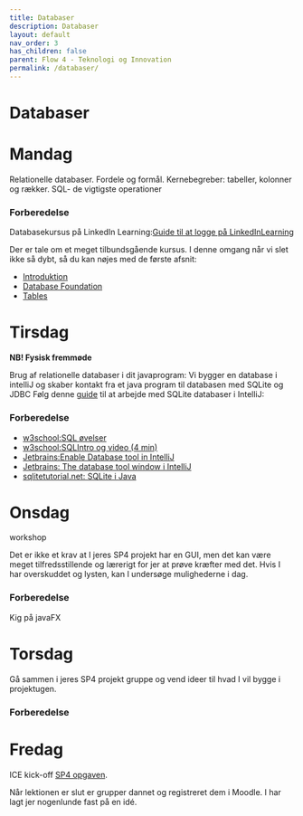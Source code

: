 ```yaml
---
title: Databaser
description: Databaser
layout: default
nav_order: 3
has_children: false
parent: Flow 4 - Teknologi og Innovation
permalink: /databaser/
---
```

# Databaser

# Mandag
Relationelle databaser. Fordele og formål. Kernebegreber: tabeller, kolonner og rækker.
SQL- de vigtigste operationer

### Forberedelse 

Databasekursus på LinkedIn Learning:[Guide til at logge på LinkedInLearning](https://cphbusiness.mrooms.net/mod/resource/view.php?id=765982)

Der er tale om et meget tilbundsgående kursus. I denne omgang når vi slet ikke så dybt, så du kan nøjes med de første afsnit:

- [Introduktion](https://www.linkedin.com/learning-login/share?account=57077785&forceAccount=false&redirect=https%3A%2F%2Fwww.linkedin.com%2Flearning%2Fprogramming-foundations-databases-2%3Ftrk%3Dshare_ent_url%26shareId%3Dc5KgKi2pQ8%252BoKCM7pfKdAA%253D%253D)
- [Database Foundation](https://www.linkedin.com/learning-login/share?account=57077785&forceAccount=false&redirect=https%3A%2F%2Fwww.linkedin.com%2Flearning%2Fprogramming-foundations-databases-2%2Frelational-databases-2%3Ftrk%3Dshare_video_url%26shareId%3DdLHFOt0lSnOZKV0PzKycjQ%253D%253D)
- [Tables](https://www.linkedin.com/learning-login/share?account=57077785&forceAccount=false&redirect=https%3A%2F%2Fwww.linkedin.com%2Flearning%2Fprogramming-foundations-databases-2%2Fmodeling-and-planning-a-database%3Ftrk%3Dshare_video_url%26shareId%3DdLHFOt0lSnOZKV0PzKycjQ%253D%253D)


# Tirsdag
**NB! Fysisk fremmøde**

Brug af relationelle databaser i dit javaprogram: Vi bygger en database i intelliJ og skaber kontakt fra et java program til databasen med SQLite og JDBC
Følg denne [guide](https://www.jetbrains.com/help/idea/sqlite.html#oqsa9c_50) til at arbejde med SQLite databaser i IntelliJ:

### Forberedelse
- [w3school:SQL øvelser](https://www.w3schools.com/sql/sql_exercises.asp)
- [w3school:SQLIntro og video (4 min)](https://www.w3schools.com/sql/sql_intro.asphttps://www.w3schools.com/sql/)
- [Jetbrains:Enable Database tool in IntelliJ](https://www.jetbrains.com/help/idea/sqlite.html#oqsa9c_50)
- [Jetbrains: The database tool window i IntelliJ](https://www.jetbrains.com/help/idea/database-tool-window.html)
- [sqlitetutorial.net: SQLite i Java](https://www.sqlitetutorial.net/sqlite-java/select/)

# Onsdag
workshop 

Det er ikke et krav at I jeres SP4 projekt har en GUI, men det kan være meget tilfredsstillende og lærerigt for jer at prøve kræfter med det. 
Hvis I har overskuddet og lysten, kan I undersøge mulighederne i dag.

### Forberedelse
Kig på javaFX



# Torsdag
Gå sammen i jeres SP4 projekt gruppe og vend ideer til hvad I vil bygge i projektugen. 

### Forberedelse

# Fredag

ICE kick-off [SP4 opgaven](../../projects/SP4).

Når lektionen er slut er grupper dannet og registreret dem i Moodle.
I har lagt jer nogenlunde fast på en idé.

